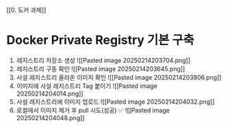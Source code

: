 [[0. 도커 과제]]
# Docker Private Registry 기본 구축

1) 레지스트리 저장소 생성
![[Pasted image 20250214203704.png]]
2) 레지스트리 구동 확인
![[Pasted image 20250214203645.png]]
1) 사설 레지스트리 올라온 이미지 확인
![[Pasted image 20250214203806.png]]
2) 이미지에 사설 레지스트리 Tag 붙이기
![[Pasted image 20250214204014.png]]
3) 사설 레지스트리에 이미지 업로드
![[Pasted image 20250214204032.png]]
4) 로컬에서 이미지 제거 후 pull 시도(성공) ✅
![[Pasted image 20250214204048.png]]

